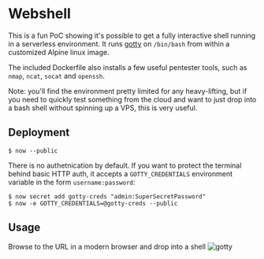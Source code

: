 # Webshell
This is a fun PoC showing it's possible to get a fully interactive shell running in a serverless environment. It runs [gotty](https://github.com/yudai/gotty) on `/bin/bash` from within a customized Alpine linux image.

The included Dockerfile also installs a few useful pentester tools, such as `nmap`, `ncat`, `socat` and `openssh`.

Note: you'll find the environment pretty limited for any heavy-lifting, but if you need to quickly test something from the cloud and want to just drop into a bash shell without spinning up a VPS, this is very useful.

## Deployment
```
$ now --public
```


There is no authetnication by default. If you want to protect the terminal behind basic HTTP auth, it accepts a `GOTTY_CREDENTIALS` environment variable in the form `username:password`:

```
$ now secret add gotty-creds "admin:SuperSecretPassword"
$ now -e GOTTY_CREDENTIALS=@gotty-creds --public
```

## Usage
Browse to the URL in a modern browser and drop into a shell
![gotty](../imgs/gotty.png)
